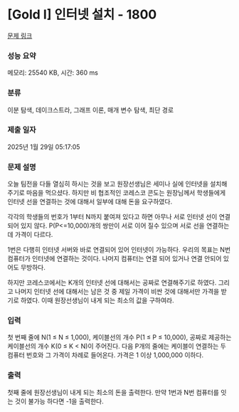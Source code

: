 # [Gold I] 인터넷 설치 - 1800 

[문제 링크](https://www.acmicpc.net/problem/1800) 

### 성능 요약

메모리: 25540 KB, 시간: 360 ms

### 분류

이분 탐색, 데이크스트라, 그래프 이론, 매개 변수 탐색, 최단 경로

### 제출 일자

2025년 1월 29일 05:17:05

### 문제 설명

<p>오늘 팀전을 다들 열심히 하시는 것을 보고 원장선생님은 세미나 실에 인터넷을 설치해 주기로 마음을 먹으셨다. 하지만 비 협조적인 코레스코 콘도는 원장님께서 학생들에게 인터넷 선을 연결하는 것에 대해서 일부에 대해 돈을 요구하였다.</p>

<p>각각의 학생들의 번호가 1부터 N까지 붙여져 있다고 하면 아무나 서로 인터넷 선이 연결되어 있지 않다. P(P<=10,000)개의 쌍만이 서로 이어 질수 있으며 서로 선을 연결하는데 가격이 다르다.</p>

<p>1번은 다행히 인터넷 서버와 바로 연결되어 있어 인터넷이 가능하다. 우리의 목표는 N번 컴퓨터가 인터넷에 연결하는 것이다. 나머지 컴퓨터는 연결 되어 있거나 연결 안되어 있어도 무방하다.</p>

<p>하지만 코레스코에서는 K개의 인터넷 선에 대해서는 공짜로 연결해주기로 하였다. 그리고 나머지 인터넷 선에 대해서는 남은 것 중 제일 가격이 비싼 것에 대해서만 가격을 받기로 하였다. 이때 원장선생님이 내게 되는 최소의 값을 구하여라.</p>

### 입력 

 <p>첫 번째 줄에 N(1 ≤ N ≤ 1,000), 케이블선의 개수 P(1 ≤ P ≤ 10,000), 공짜로 제공하는 케이블선의 개수 K(0 ≤ K < N)이 주어진다. 다음 P개의 줄에는 케이블이 연결하는 두 컴퓨터 번호와 그 가격이 차례로 들어온다. 가격은 1 이상 1,000,000 이하다.</p>

### 출력 

 <p>첫째 줄에 원장선생님이 내게 되는 최소의 돈을 출력한다. 만약 1번과 N번 컴퓨터를 잇는 것이 불가능 하다면 -1을 출력한다.</p>

